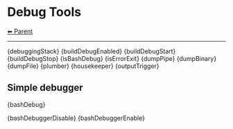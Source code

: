 # Debug Tools

<!-- TEMPLATE header 2 -->
[⬅ Parent ](../)
<hr />

{debuggingStack}
{buildDebugEnabled}
{buildDebugStart}
{buildDebugStop}
{isBashDebug}
{isErrorExit}
{dumpPipe}
{dumpBinary}
{dumpFile}
{plumber}
{housekeeper}
{outputTrigger}

## Simple debugger

{bashDebug}

{bashDebuggerDisable}
{bashDebuggerEnable}
